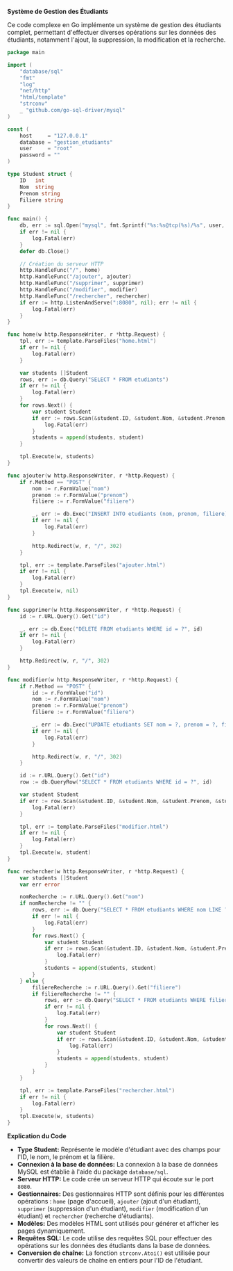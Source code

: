 **Système de Gestion des Étudiants**

Ce code complexe en Go implémente un système de gestion des étudiants complet, permettant d'effectuer diverses opérations sur les données des étudiants, notamment l'ajout, la suppression, la modification et la recherche.

```go
package main

import (
    "database/sql"
    "fmt"
    "log"
    "net/http"
    "html/template"
    "strconv"
    _ "github.com/go-sql-driver/mysql"
)

const (
    host     = "127.0.0.1"
    database = "gestion_etudiants"
    user     = "root"
    password = ""
)

type Student struct {
    ID   int
    Nom  string
    Prenom string
    Filiere string
}

func main() {
    db, err := sql.Open("mysql", fmt.Sprintf("%s:%s@tcp(%s)/%s", user, password, host, database))
    if err != nil {
        log.Fatal(err)
    }
    defer db.Close()

    // Création du serveur HTTP
    http.HandleFunc("/", home)
    http.HandleFunc("/ajouter", ajouter)
    http.HandleFunc("/supprimer", supprimer)
    http.HandleFunc("/modifier", modifier)
    http.HandleFunc("/rechercher", rechercher)
    if err := http.ListenAndServe(":8080", nil); err != nil {
        log.Fatal(err)
    }
}

func home(w http.ResponseWriter, r *http.Request) {
    tpl, err := template.ParseFiles("home.html")
    if err != nil {
        log.Fatal(err)
    }

    var students []Student
    rows, err := db.Query("SELECT * FROM etudiants")
    if err != nil {
        log.Fatal(err)
    }
    for rows.Next() {
        var student Student
        if err := rows.Scan(&student.ID, &student.Nom, &student.Prenom, &student.Filiere); err != nil {
            log.Fatal(err)
        }
        students = append(students, student)
    }

    tpl.Execute(w, students)
}

func ajouter(w http.ResponseWriter, r *http.Request) {
    if r.Method == "POST" {
        nom := r.FormValue("nom")
        prenom := r.FormValue("prenom")
        filiere := r.FormValue("filiere")

        _, err := db.Exec("INSERT INTO etudiants (nom, prenom, filiere) VALUES (?, ?, ?)", nom, prenom, filiere)
        if err != nil {
            log.Fatal(err)
        }

        http.Redirect(w, r, "/", 302)
    }

    tpl, err := template.ParseFiles("ajouter.html")
    if err != nil {
        log.Fatal(err)
    }
    tpl.Execute(w, nil)
}

func supprimer(w http.ResponseWriter, r *http.Request) {
    id := r.URL.Query().Get("id")

    _, err := db.Exec("DELETE FROM etudiants WHERE id = ?", id)
    if err != nil {
        log.Fatal(err)
    }

    http.Redirect(w, r, "/", 302)
}

func modifier(w http.ResponseWriter, r *http.Request) {
    if r.Method == "POST" {
        id := r.FormValue("id")
        nom := r.FormValue("nom")
        prenom := r.FormValue("prenom")
        filiere := r.FormValue("filiere")

        _, err := db.Exec("UPDATE etudiants SET nom = ?, prenom = ?, filiere = ? WHERE id = ?", nom, prenom, filiere, id)
        if err != nil {
            log.Fatal(err)
        }

        http.Redirect(w, r, "/", 302)
    }

    id := r.URL.Query().Get("id")
    row := db.QueryRow("SELECT * FROM etudiants WHERE id = ?", id)

    var student Student
    if err := row.Scan(&student.ID, &student.Nom, &student.Prenom, &student.Filiere); err != nil {
        log.Fatal(err)
    }

    tpl, err := template.ParseFiles("modifier.html")
    if err != nil {
        log.Fatal(err)
    }
    tpl.Execute(w, student)
}

func rechercher(w http.ResponseWriter, r *http.Request) {
    var students []Student
    var err error

    nomRecherche := r.URL.Query().Get("nom")
    if nomRecherche != "" {
        rows, err := db.Query("SELECT * FROM etudiants WHERE nom LIKE ?", "%"+nomRecherche+"%")
        if err != nil {
            log.Fatal(err)
        }
        for rows.Next() {
            var student Student
            if err := rows.Scan(&student.ID, &student.Nom, &student.Prenom, &student.Filiere); err != nil {
                log.Fatal(err)
            }
            students = append(students, student)
        }
    } else {
        filiereRecherche := r.URL.Query().Get("filiere")
        if filiereRecherche != "" {
            rows, err := db.Query("SELECT * FROM etudiants WHERE filiere = ?", filiereRecherche)
            if err != nil {
                log.Fatal(err)
            }
            for rows.Next() {
                var student Student
                if err := rows.Scan(&student.ID, &student.Nom, &student.Prenom, &student.Filiere); err != nil {
                    log.Fatal(err)
                }
                students = append(students, student)
            }
        }
    }

    tpl, err := template.ParseFiles("rechercher.html")
    if err != nil {
        log.Fatal(err)
    }
    tpl.Execute(w, students)
}
```

**Explication du Code**

* **Type Student:** Représente le modèle d'étudiant avec des champs pour l'ID, le nom, le prénom et la filière.
* **Connexion à la base de données:** La connexion à la base de données MySQL est établie à l'aide du package `database/sql`.
* **Serveur HTTP:** Le code crée un serveur HTTP qui écoute sur le port `8080`.
* **Gestionnaires:** Des gestionnaires HTTP sont définis pour les différentes opérations : `home` (page d'accueil), `ajouter` (ajout d'un étudiant), `supprimer` (suppression d'un étudiant), `modifier` (modification d'un étudiant) et `rechercher` (recherche d'étudiants).
* **Modèles:** Des modèles HTML sont utilisés pour générer et afficher les pages dynamiquement.
* **Requêtes SQL:** Le code utilise des requêtes SQL pour effectuer des opérations sur les données des étudiants dans la base de données.
* **Conversion de chaîne:** La fonction `strconv.Atoi()` est utilisée pour convertir des valeurs de chaîne en entiers pour l'ID de l'étudiant.